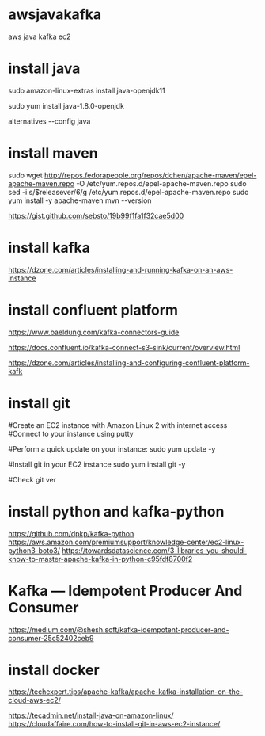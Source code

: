 # awsjavakafka
aws java kafka ec2


# install java
sudo amazon-linux-extras install java-openjdk11

sudo yum install java-1.8.0-openjdk

alternatives --config java

# install maven

sudo wget http://repos.fedorapeople.org/repos/dchen/apache-maven/epel-apache-maven.repo -O /etc/yum.repos.d/epel-apache-maven.repo
sudo sed -i s/\$releasever/6/g /etc/yum.repos.d/epel-apache-maven.repo
sudo yum install -y apache-maven
mvn --version

https://gist.github.com/sebsto/19b99f1fa1f32cae5d00

# install kafka

https://dzone.com/articles/installing-and-running-kafka-on-an-aws-instance

# install confluent platform
https://www.baeldung.com/kafka-connectors-guide

https://docs.confluent.io/kafka-connect-s3-sink/current/overview.html

https://dzone.com/articles/installing-and-configuring-confluent-platform-kafk

# install git

#Create an EC2 instance with Amazon Linux 2 with internet access
#Connect to your instance using putty

#Perform a quick update on your instance:
sudo yum update -y

#Install git in your EC2 instance
sudo yum install git -y

#Check git ver

# install python and kafka-python
https://github.com/dpkp/kafka-python
https://aws.amazon.com/premiumsupport/knowledge-center/ec2-linux-python3-boto3/
https://towardsdatascience.com/3-libraries-you-should-know-to-master-apache-kafka-in-python-c95fdf8700f2

# Kafka — Idempotent Producer And Consumer
https://medium.com/@shesh.soft/kafka-idempotent-producer-and-consumer-25c52402ceb9


# install docker

https://techexpert.tips/apache-kafka/apache-kafka-installation-on-the-cloud-aws-ec2/



https://tecadmin.net/install-java-on-amazon-linux/
https://cloudaffaire.com/how-to-install-git-in-aws-ec2-instance/
